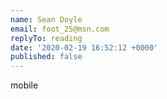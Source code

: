 ```yaml
---
name: Sean Doyle
email: foot_25@msn.com
replyTo: reading
date: '2020-02-19 16:52:12 +0000'
published: false
---
```


mobile